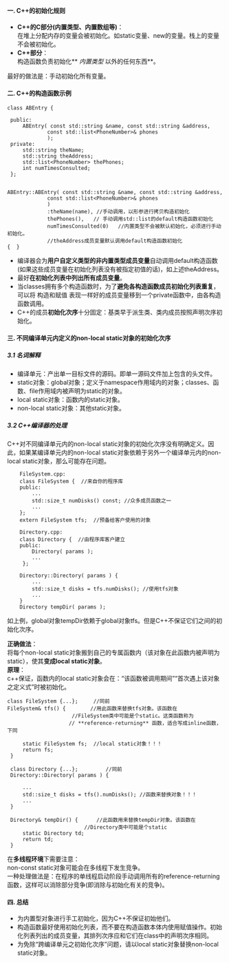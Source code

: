 #### 一. C++的初始化规则
- **C++的C部分(内置类型、内置数组等)**：  
	在堆上分配内存的变量会被初始化。如static变量、new的变量。栈上的变量不会被初始化。
- **C++部分**：  
	构造函数负责初始化** *内置类型* 以外的任何东西**。  

最好的做法是：手动初始化所有变量。

#### 二. C++的构造函数示例

	class ABEntry {

     public:
         ABEntry( const std::string &name, const std::string &address,
                 const std::list<PhoneNumber>& phones
                 );
     private:
         std::string theName;
         std::string theAddress;
         std::list<PhoneNumber> thePhones;
         int numTimesConsulted;
	 };

	
	ABEntry::ABEntry( const std::string &name, const std::string &address,
                 const std::list<PhoneNumber>& phones
                 )
                 :theName(name), //手动调用，以形参进行拷贝构造初始化
                 thePhones(),	// 手动调用std::list的default构造函数初始化
                 numTimesConsulted(0)	//内置类型不会被默认初始化，必须进行手动初始化。
				 //theAddress成员变量默认调用default构造函数初始化
 	{  }

- 编译器会为**用户自定义类型的非内置类型成员变量**自动调用default构造函数(如果这些成员变量在初始化列表没有被指定初值的话)，如上述theAddress。
- 最好**在初始化列表中列出所有成员变量**。
- 当classes拥有多个构造函数时，为了**避免各构造函数成员初始化列表重复**，可以将 构造和赋值 表现一样好的成员变量移到一个private函数中，由各构造函数调用。
- C\+\+的成员**初始化次序**十分固定：基类早于派生类、类内成员按照声明次序初始化。

#### 三. 不同编译单元内定义的non-local static对象的初始化次序
##### 3.1 名词解释
- 编译单元：产出单一目标文件的源码。即单一源码文件加上包含的头文件。
- static对象：global对象；定义于namespace作用域内的对象；classes、函数、file作用域内被声明为static的对象。
- local static对象：函数内的static对象。
- non-local static对象：其他static对象。

##### 3.2 C++编译器的处理
C\+\+对不同编译单元内的non-local static对象的初始化次序没有明确定义。因此，如果某编译单元内的non-local static对象依赖于另外一个编译单元内的non-local static对象，那么可能存在问题。  

		FileSystem.cpp:
		class FileSystem {  //来自你的程序库
		public:
		    ...
		    std::size_t numDisks() const; //众多成员函数之一
		    ...
		};
		extern FileSystem tfs;  //预备给客户使用的对象

		Directory.cpp:
		class Directory {  //由程序库客户建立
	    public:
	        Directory( params );
	        ...
		 };
		
		Directory::Directory( params ) {
		    ...
		    std::size_t disks = tfs.numDisks(); //使用tfs对象
		    ...
		}
		Directory tempDir( params );

如上例，global对象tempDir依赖于global对象tfs。但是C\+\+不保证它们之间的初始化次序。  

**正确做法**：  
将每个non-local static对象搬到自己的专属函数内（该对象在此函数内被声明为static），使其**变成local static对象**。  
**原理**：  
c++保证，函数内的local static对象会在：“该函数被调用期间”“首次遇上该对象之定义式”时被初始化。

	class FileSystem {...};     //同前
	FileSystem& tfs() {        //用此函数来替换tfs对象。该函数在
	                     //FileSystem类中可能是个static。这类函数称为
						// **reference-returning** 函数，适合写成inline函数，下同
	
	     static FileSystem fs;  //local static对象！！！
	     return fs;
	 }
	
	 class Directory {...};         //同前
	 Directory::Directory( params ) {
	
	     ...
	     std::size_t disks = tfs().numDisks(); //函数来替换对象！！！
	     ...
	 }
	
	 Directory& tempDir() {      //此函数用来替换tempDir对象。该函数在
	                         //Directory类中可能是个static
	     static Directory td;
	     return td;
	 }

在**多线程环境**下需要注意：  
non-const static对象可能会在多线程下发生竞争。  
一种处理做法是：在程序的单线程启动阶段手动调用所有的reference-returning函数，这样可以消除部分竞争(即消除与初始化有关的竞争)。

#### 四. 总结
- 为内置型对象进行手工初始化，因为C++不保证初始他们。
- 构造函数最好使用初始化列表，而不要在构造函数本体内使用赋值操作。初始化列表列出的成员变量，其排列次序应和它们在class中的声明次序相同。
- 为免除“跨编译单元之初始化次序”问题，请以local static对象替换non-local static对象。